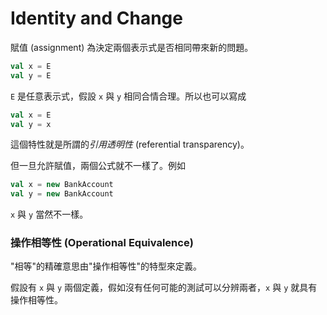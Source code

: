 # Identity and Change 

賦值 (assignment) 為決定兩個表示式是否相同帶來新的問題。

```scala
val x = E
val y = E
```

`E` 是任意表示式，假設 `x` 與 `y` 相同合情合理。所以也可以寫成

```scala
val x = E
val y = x
```

這個特性就是所謂的*引用透明性* (referential transparency)。

但一旦允許賦值，兩個公式就不一樣了。例如
```scala
val x = new BankAccount
val y = new BankAccount
```

`x` 與 `y` 當然不一樣。

### 操作相等性 (Operational Equivalence)

"相等"的精確意思由"操作相等性"的特型來定義。

假設有 `x` 與 `y` 兩個定義，假如沒有任何可能的測試可以分辨兩者，`x` 與 `y` 就具有操作相等性。
